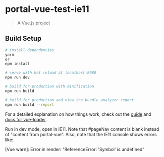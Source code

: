 # portal-vue-test-ie11

> A Vue.js project

## Build Setup

``` bash
# install dependencies
yarn
or
npm install

# serve with hot reload at localhost:8080
npm run dev

# build for production with minification
npm run build

# build for production and view the bundle analyzer report
npm run build --report
```

For a detailed explanation on how things work, check out the [guide](http://vuejs-templates.github.io/webpack/) and [docs for vue-loader](http://vuejs.github.io/vue-loader).

Run in dev mode, open in IE11. Note that #pageNav content is blank instead of "content from portal-vue".
Also, note that the IE11 console shows errors like:

[Vue warn]: Error in render: "ReferenceError: 'Symbol' is undefined"
